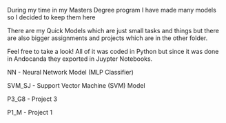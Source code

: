 During my time in my Masters Degree program I have made many models so I decided to keep them here

There are my Quick Models which are just small tasks and things but there are also bigger 
assignments and projects which are in the other folder.

Feel free to take a look!
All of it was coded in Python but since it was done in Andocanda they exported in Juypter Notebooks.

NN - Neural Network Model (MLP Classifier)

SVM_SJ - Support Vector Machine (SVM) Model

P3_G8 - Project 3

P1_M - Project 1
